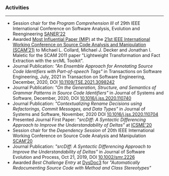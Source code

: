 ### Activities
---

* Session chair for the *Program Comprehension III* of 29th IEEE International Conference on Software Analysis, Evolution and Reengineering [SANER'22](https://saner2022.uom.gr)
* Awarded [Most Influential Paper (MIP)](http://www.ieee-scam.org/2021/#mip) at the [21st IEEE International Working Conference on Source Code Analysis and Manipulation (SCAM'21)](http://www.ieee-scam.org/2021/) to Michael L. Collard, Michael J. Decker and Jonathan I. Maletic for the SCAM 2011 paper "Lightweight Transformation and Fact Extraction with the
srcML Toolkit".
* Journal Publication: *"An Ensemble Approach for Annotating Source Code Identifiers with Part-of-speech Tags"* in Transactions on Software Engineering, July, 2021 in Transaction on Software Engineering, December, 2020, DOI [10.1109/TSE.2021.3098242](
https://doi.org/10.1109/TSE.2021.3098242)
* Journal Publication: *"On the Generation, Structure, and Semantics of Grammar Patterns in Source Code Identifiers"* in Journal of Systems and Software, December, 2020, DOI [10.1016/j.jss.2020.110740](https://doi.org/10.1016/j.jss.2020.110740)
* Journal Publication: *"Contextualizing Rename Decisions using Refactorings, Commit Messages, and Data Types"* in Journal of Systems and Software,  November, 2020 DOI [10.1016/j.jss.2020.110704](https://doi.org/10.1016/j.jss.2020.110704)
* Presented Journal First Paper: *"srcDiff: A Syntactic Differencing Approach to Improve the Understandability of Deltas"* at [ICSME'20](https://icsme2020.github.io)
* Session chair for the *Dependency Session* of 20th IEEE International Working Conference on Source Code Analysis and Manipulation [SCAM'20](http://www.ieee-scam.org/2020/)
* Journal Publication: *"srcDiff: A Syntactic Differencing Approach to Improve the Understandability of Deltas"* in Journal of Software Evolution and Process, Oct 21, 2019, DOI [10.1002/smr.2226](https://doi.org/10.1002/smr.2226)
* Awarded *Best Challenge Entry* at [DysDoc3](https://dysdoc.github.io/dysdoc3/) for *"Automatically Redocumenting Source Code with Method and Class Stereotypes"*
